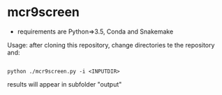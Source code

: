 # mcr9screen

* requirements are Python=>3.5,  Conda and Snakemake

Usage:
after cloning this repository, change directories te the repository and:
```

python ./mcr9screen.py -i <INPUTDIR> 

```

results will appear in subfolder "output"
